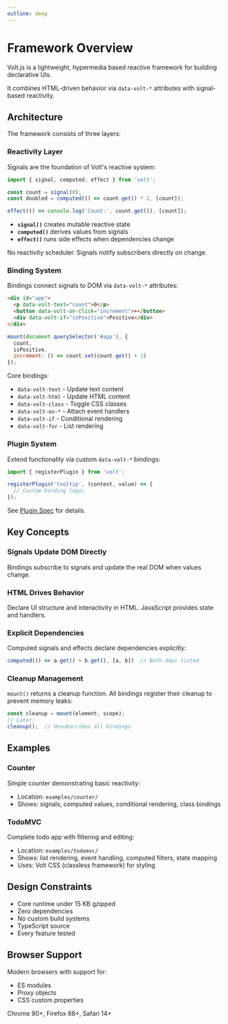 ```yaml
---
outline: deep
---
```


# Framework Overview

Volt.js is a lightweight, hypermedia based reactive framework for building declarative UIs.

It combines HTML-driven behavior via `data-volt-*` attributes with signal-based reactivity.

## Architecture

The framework consists of three layers:

### Reactivity Layer

Signals are the foundation of Volt's reactive system:

```js
import { signal, computed, effect } from 'volt';

const count = signal(0);
const doubled = computed(() => count.get() * 2, [count]);

effect(() => console.log('Count:', count.get()), [count]);
```

- **`signal()`** creates mutable reactive state
- **`computed()`** derives values from signals
- **`effect()`** runs side effects when dependencies change

No reactivity scheduler. Signals notify subscribers directly on change.

### Binding System

Bindings connect signals to DOM via `data-volt-*` attributes:

```html
<div id="app">
  <p data-volt-text="count">0</p>
  <button data-volt-on-click="increment">+</button>
  <div data-volt-if="isPositive">Positive</div>
</div>
```

```js
mount(document.querySelector('#app'), {
  count,
  isPositive,
  increment: () => count.set(count.get() + 1)
});
```

Core bindings:

- `data-volt-text` - Update text content
- `data-volt-html` - Update HTML content
- `data-volt-class` - Toggle CSS classes
- `data-volt-on-*` - Attach event handlers
- `data-volt-if` - Conditional rendering
- `data-volt-for` - List rendering

### Plugin System

Extend functionality via custom `data-volt-*` bindings:

```js
import { registerPlugin } from 'volt';

registerPlugin('tooltip', (context, value) => {
  // Custom binding logic
});
```

See [Plugin Spec](./plugin-spec.md) for details.

## Key Concepts

### Signals Update DOM Directly

Bindings subscribe to signals and update the real DOM when values change.

### HTML Drives Behavior

Declare UI structure and interactivity in HTML. JavaScript provides state and handlers.

### Explicit Dependencies

Computed signals and effects declare dependencies explicitly:

```js
computed(() => a.get() + b.get(), [a, b])  // Both deps listed
```

### Cleanup Management

`mount()` returns a cleanup function. All bindings register their cleanup to prevent memory leaks:

```js
const cleanup = mount(element, scope);
// Later:
cleanup();  // Unsubscribes all bindings
```

## Examples

### Counter

Simple counter demonstrating basic reactivity:

- Location: `examples/counter/`
- Shows: signals, computed values, conditional rendering, class bindings

### TodoMVC

Complete todo app with filtering and editing:

- Location: `examples/todomvc/`
- Shows: list rendering, event handling, computed filters, state mapping
- Uses: Volt CSS (classless framework) for styling

## Design Constraints

- Core runtime under 15 KB gzipped
- Zero dependencies
- No custom build systems
- TypeScript source
- Every feature tested

## Browser Support

Modern browsers with support for:

- ES modules
- Proxy objects
- CSS custom properties

Chrome 90+, Firefox 88+, Safari 14+
